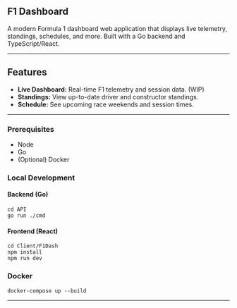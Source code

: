 ## F1 Dashboard

A modern Formula 1 dashboard web application that displays live telemetry, standings, schedules, and more. Built with a Go backend and TypeScript/React.

---

## Features

- **Live Dashboard:** Real-time F1 telemetry and session data. (WIP)
- **Standings:** View up-to-date driver and constructor standings.
- **Schedule:** See upcoming race weekends and session times.

---

### Prerequisites

- Node
- Go
- (Optional) Docker

### Local Development 

#### Backend (Go)
```
cd API
go run ./cmd
```

#### Frontend (React)
```
cd Client/F1Dash
npm install
npm run dev
```

### Docker
```
docker-compose up --build
```
---
